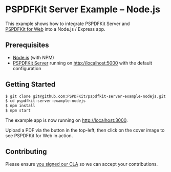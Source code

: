 PSPDFKit Server Example – Node.js
=================================

This example shows how to integrate PSPDFKit Server and [PSPDFKit for Web](https://pspdfkit.com/web/) into a Node.js / Express app.

## Prerequisites

* [Node.js](http://nodejs.org/) (with NPM)
* [PSPDFKit Server](https://pspdfkit.com/guides/web/current/server-backed/setting-up-pspdfkit-server/) running on [http://localhost:5000](http://localhost:5000) with the default configuration

## Getting Started

```sh
$ git clone git@github.com:PSPDFKit/pspdfkit-server-example-nodejs.git
$ cd pspdfkit-server-example-nodejs
$ npm install
$ npm start
```

The example app is now running on <http://localhost:3000>.

Upload a PDF via the button in the top-left, then click on the cover image to see PSPDFKit for Web in action.

## Contributing
  
Please ensure [you signed our CLA](https://pspdfkit.com/guides/web/current/miscellaneous/contributing/) so we can accept your contributions.
